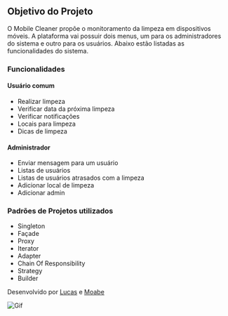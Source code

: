 ## Objetivo do Projeto

O Mobile Cleaner propõe o monitoramento da limpeza em dispositivos móveis. A plataforma vai possuir dois menus, um para os administradores do sistema e outro para os usuários. Abaixo estão listadas as funcionalidades do sistema.

### Funcionalidades

#### Usuário comum

- Realizar limpeza
- Verificar data da próxima limpeza
- Verificar notificações
- Locais para limpeza
- Dicas de limpeza

#### Administrador

- Enviar mensagem para um usuário
- Listas de usuários
- Listas de usuários atrasados com a limpeza
- Adicionar local de limpeza
- Adicionar admin

### Padrões de Projetos utilizados

- Singleton
- Façade
- Proxy
- Iterator
- Adapter
- Chain Of Responsibility
- Strategy
- Builder

Desenvolvido por [Lucas](https://github.com/lucasmatheus1) e [Moabe](https://github.com/Moabebarbosaa)

![Gif](consoleUsuario.gif)
